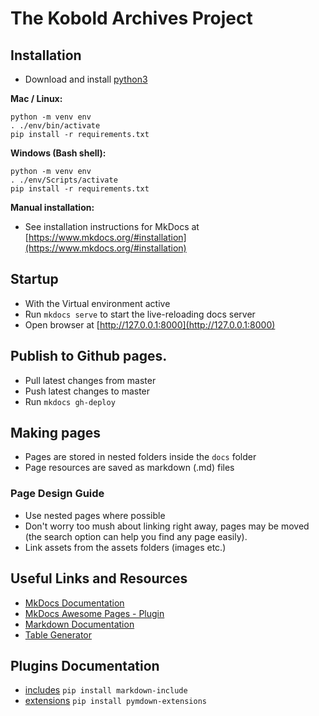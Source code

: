 # The Kobold Archives Project

## Installation

- Download and install [python3](https://www.python.org/)

**Mac / Linux:**
```
python -m venv env
. ./env/bin/activate
pip install -r requirements.txt
```

**Windows (Bash shell):**
```
python -m venv env
. ./env/Scripts/activate
pip install -r requirements.txt
```

**Manual installation:**
- See installation instructions for MkDocs at [https://www.mkdocs.org/#installation](https://www.mkdocs.org/#installation)

## Startup
* With the Virtual environment active
* Run `mkdocs serve` to start the live-reloading docs server
* Open browser at [http://127.0.0.1:8000](http://127.0.0.1:8000)

## Publish to Github pages.
- Pull latest changes from master
- Push latest changes to master
- Run `mkdocs gh-deploy`

## Making pages
* Pages are stored in nested folders inside the `docs` folder
* Page resources are saved as markdown (.md) files

### Page Design Guide
* Use nested pages where possible
* Don't worry too mush about linking right away, pages may be moved (the search option can help you find any page easily).
* Link assets from the assets folders (images etc.)

## Useful Links and Resources
* [MkDocs Documentation](https://www.mkdocs.org/)
* [MkDocs Awesome Pages - Plugin](https://github.com/lukasgeiter/mkdocs-awesome-pages-plugin)
* [Markdown Documentation](https://daringfireball.net/projects/markdown/)
* [Table Generator](https://www.tablesgenerator.com/markdown_tables)

## Plugins Documentation 
* [includes](https://pypi.org/project/markdown-include/)
`pip install markdown-include`
* [extensions](https://pypi.org/project/pymdown-extensions/)
`pip install pymdown-extensions`